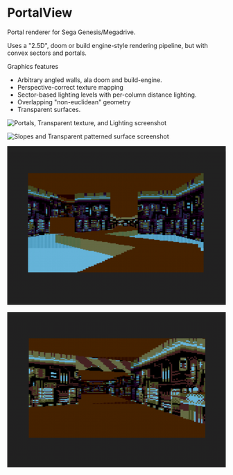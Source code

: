 # PortalView
Portal renderer for Sega Genesis/Megadrive.

Uses a "2.5D", doom or build engine-style rendering pipeline, but with convex sectors and portals.

Graphics features
- Arbitrary angled walls, ala doom and build-engine. 
- Perspective-correct texture mapping
- Sector-based lighting levels with per-column distance lighting.
- Overlapping "non-euclidean" geometry
- Transparent surfaces.


![Portals, Transparent texture, and Lighting screenshot](./screen0.png)

![Slopes and Transparent patterned surface screenshot](./screen1.png)

![Textures and lighting](./screen2.png)

![Moving sectors with clipped textures](./screen3.png)
